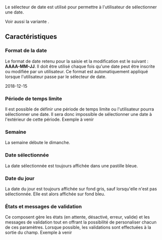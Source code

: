 Le sélecteur de date est utilisé pour permettre à l'utilisateur de sélectionner une date.

Voir aussi la variante *<modul-go name="m-datefields"></modul-go>*.

## Caractéristiques

### Format de la date
Le format de date retenu pour la saisie et la modification est le suivant&nbsp;: **AAAA-MM-JJ**. Il doit être utilisé chaque fois qu'une date peut être inscrite ou modifiée par un utilisateur. Ce format est automatiquement appliqué lorsque l'utilisateur passe par le sélecteur de date.
<m-panel class="m-u--margin-top">
    <p>2018-12-15</p>
</m-panel>

### Période de temps limite
Il est possible de définir une période de temps limite ou l'utilisateur pourra sélectionner une date. Il sera donc impossible de sélectionner une date à l'extérieur de cette période.
<m-message class="m-u--margin-top" skin="light" state="information">Exemple à venir</m-message>

### Semaine
La semaine débute le dimanche.

### Date sélectionnée
La date sélectionnée est toujours affichée dans une pastille bleue.

### Date du jour
La date du jour est toujours affichée sur fond gris, sauf lorsqu'elle n'est pas sélectionnée. Elle est alors affichée sur fond bleu.

### États et messages de validation
Ce composent gère les états (en attente, désactivé, erreur, valide) et les messages de validation tout en offrant la possibilité de personaliser chacun de ces paramètres. Lorsque possible, les validations sont effectuées à la sortie du champ.
<m-message class="m-u--margin-top" skin="light" state="information">Exemple à venir</m-message>